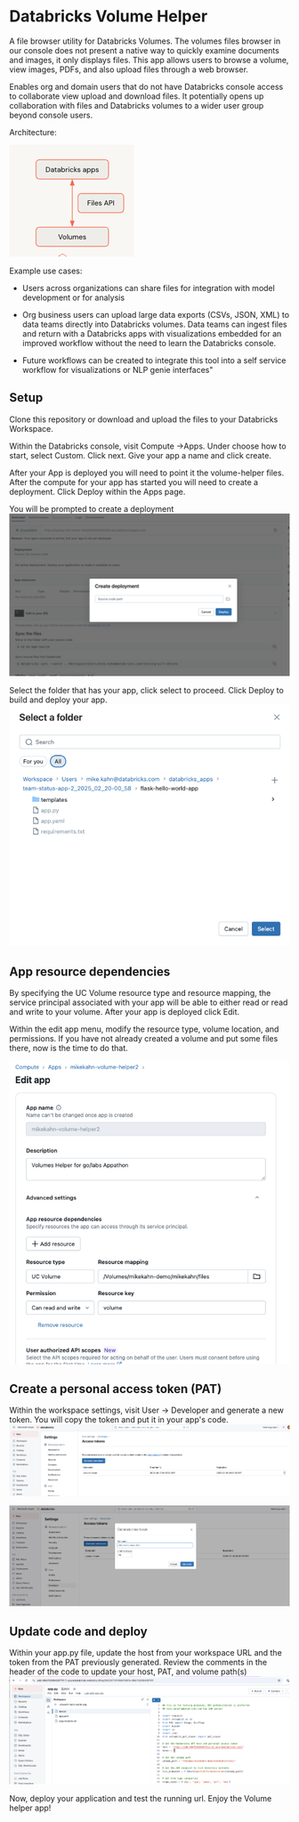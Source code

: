 # Databricks Volume Helper

A file browser utility for Databricks Volumes. 
The volumes files browser in our console does not present a native way to quickly examine documents and images, it only displays files. This app allows users to browse a volume, view images, PDFs, and also upload files through a web browser. 


Enables org and domain users that do not have Databricks console access to collaborate view upload and download files. 
It potentially opens up collaboration with files and Databricks volumes to a wider user group beyond console users.

Architecture:

![image](https://github.com/mkahn5/databricks-apps-volume-helper/blob/main/images/arch.png)


Example use cases:

- Users across organizations can share files for integration with model development or for analysis

 - Org business users can upload large data exports (CSVs, JSON, XML) to data teams directly into Databricks volumes. Data teams can ingest files and return with a Databricks apps with visualizations embedded for an improved workflow without the need to learn the Databricks console.

- Future workflows can be created to integrate this tool into a self service workflow for visualizations or NLP genie interfaces"


## Setup

Clone this repository or download and upload the files to your Databricks Workspace.

Within the Databricks console, visit Compute ->Apps. Under choose how to start, select Custom. Click next.
Give your app a name and click create.

After your App is deployed you will need to point it the volume-helper files.
After the compute for your app has started you will need to create a deployment. Click Deploy within the Apps page.

You will be prompted to create a deployment
![image](https://github.com/mkahn5/databricks-apps-volume-helper/blob/main/images/create-dep.png)

Select the folder that has your app, click select to proceed. Click Deploy to build and deploy your app.
![image](https://github.com/mkahn5/databricks-apps-volume-helper/blob/main/images/folder.png)

## App resource dependencies

By specifying the UC Volume resource type and resource mapping, the service principal associated with your app will be able to either read or read and write to your volume.
After your app is deployed click Edit.

Within the edit app menu, modify the resource type, volume location, and permissions. If you have not already created a volume and put some files there, now is the time to do that.

![image](https://github.com/mkahn5/databricks-apps-volume-helper/blob/main/images/app.png)

## Create a personal access token (PAT)

Within the workspace settings, visit User -> Developer and generate a new token. You will copy the token and put it in your app's code.
![image](https://github.com/mkahn5/databricks-apps-volume-helper/blob/main/images/pat1.png)

![image](https://github.com/mkahn5/databricks-apps-volume-helper/blob/main/images/pat2.png)

## Update code and deploy

Within your app.py file, update the host from your workspace URL and the token from the PAT previously generated.
Review the comments in the header of the code to update your host, PAT, and volume path(s)
![image](https://github.com/mkahn5/databricks-apps-volume-helper/blob/main/images/deploy.png) 

Now, deploy your application and test the running url. Enjoy the Volume helper app!

